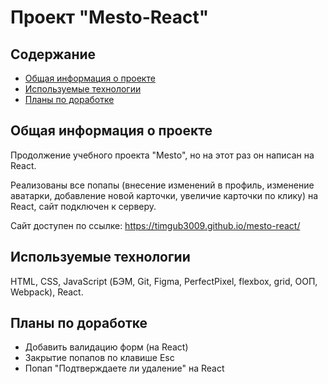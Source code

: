 # Проект "Mesto-React" 

## Содержание
* [Общая информация о проекте](#общая-информация-о-проекте)
* [Используемые технологии](#используемые-технологии)
* [Планы по доработке](#планы-по-доработке)

## Общая информация о проекте
Продолжение учебного проекта "Mesto", но на этот раз он написан на React. 

Реализованы все попапы (внесение изменений в профиль, изменение аватарки, добавление новой карточки, увеличие карточки по клику) на React, сайт подключен к серверу. 

Сайт доступен по ссылке: https://timgub3009.github.io/mesto-react/

## Используемые технологии
HTML, CSS, JavaScript (БЭМ, Git, Figma, PerfectPixel, flexbox, grid, ООП, Webpack), React. 

## Планы по доработке
* Добавить валидацию форм (на React)
* Закрытие попапов по клавише Esc
* Попап "Подтверждаете ли удаление" на React 
